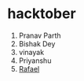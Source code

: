 # hacktober

1. Pranav Parth
2. Bishak Dey
3. vinayak
4. Priyanshu
5. [Rafael](https://github.com/rafaelbcastilhos)
